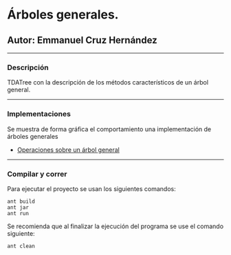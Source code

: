 # Árboles generales.
## Autor: Emmanuel Cruz Hernández

----

### Descripción
TDATree con la descripción de los métodos característicos de un árbol general.

----

### Implementaciones
Se muestra de forma gráfica el comportamiento una implementación de árboles generales

* [Operaciones sobre un árbol general](https://docs.google.com/presentation/d/1n3zvmOyqUTIcNYxqnc7iIpcLZ-qqV_eBTdZas-o8Cr8/edit?usp=sharing)

----

### Compilar y correr

Para ejecutar el proyecto se usan los siguientes comandos:

```
ant build
ant jar
ant run
```

Se recomienda que al finalizar la ejecución del programa se use el comando siguiente:

```
ant clean
```
